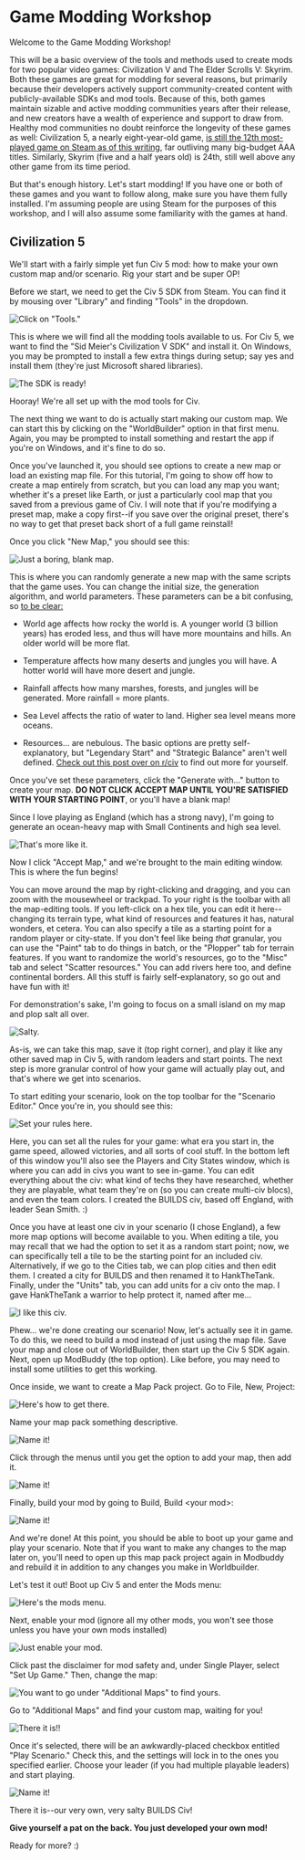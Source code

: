 # Game Modding Workshop

Welcome to the Game Modding Workshop! 

This will be a basic overview of the tools and methods used to create mods for two popular video games: Civilization V and The Elder Scrolls V: Skyrim. Both these games are great for modding for several reasons, but primarily because their developers actively support community-created content with publicly-available SDKs and mod tools. Because of this, both games maintain sizable and active modding communities years after their release, and new creators have a wealth of experience and support to draw from. Healthy mod communities no doubt reinforce the longevity of these games as well: Civilization 5, a nearly eight-year-old game, [is still the 12th most-played game on Steam as of this writing](http://store.steampowered.com/stats/), far outliving many big-budget AAA titles. Similarly, Skyrim (five and a half years old) is 24th, still well above any other game from its time period.

But that's enough history. Let's start modding! If you have one or both of these games and you want to follow along, make sure you have them fully installed. I'm assuming people are using Steam for the purposes of this workshop, and I will also assume some familiarity with the games at hand.

## Civilization 5

We'll start with a fairly simple yet fun Civ 5 mod: how to make your own custom map and/or scenario. Rig your start and be super OP!

Before we start, we need to get the Civ 5 SDK from Steam. You can find it by mousing over "Library" and finding "Tools" in the dropdown. 

![Click on "Tools."](https://raw.githubusercontent.com/mbestavros/builds-workshops/master/game-modding/images/nav-to-tools.png)

This is where we will find all the modding tools available to us. For Civ 5, we want to find the "Sid Meier's Civilization V SDK" and install it. On Windows, you may be prompted to install a few extra things during setup; say yes and install them (they're just Microsoft shared libraries).

![The SDK is ready!](https://raw.githubusercontent.com/mbestavros/builds-workshops/master/game-modding/images/civsdk.png)

Hooray! We're all set up with the mod tools for Civ.

The next thing we want to do is actually start making our custom map. We can start this by clicking on the "WorldBuilder" option in that first menu. Again, you may be prompted to install something and restart the app if you're on Windows, and it's fine to do so. 

Once you've launched it, you should see options to create a new map or load an existing map file. For this tutorial, I'm going to show off how to create a map entirely from scratch, but you can load any map you want; whether it's a preset like Earth, or just a particularly cool map that you saved from a previous game of Civ. I will note that if you're modifying a preset map, make a copy first--if you save over the original preset, there's no way to get that preset back short of a full game reinstall!

Once you click "New Map," you should see this:

![Just a boring, blank map.](https://raw.githubusercontent.com/mbestavros/builds-workshops/master/game-modding/images/generator_blank.png)

This is where you can randomly generate a new map with the same scripts that the game uses. You can change the initial size, the generation algorithm, and world parameters. These parameters can be a bit confusing, so [to be clear:](https://www.reddit.com/r/civ/comments/22v14b/how_exactly_do_temperature_rainfall_and_world_age/)

* World age affects how rocky the world is. A younger world (3 billion years) has eroded less, and thus will have more mountains and hills. An older world will be more flat.

* Temperature affects how many deserts and jungles you will have. A hotter world will have more desert and jungle.

* Rainfall affects how many marshes, forests, and jungles will be generated. More rainfall = more plants.

* Sea Level affects the ratio of water to land. Higher sea level means more oceans.

* Resources... are nebulous. The basic options are pretty self-explanatory, but "Legendary Start" and "Strategic Balance" aren't well defined. [Check out this post over on r/civ](https://www.reddit.com/r/civ/comments/2a37ws/effects_of_setting_resources_to_abundant_or_sparse/) to find out more for yourself.

Once you've set these parameters, click the "Generate with..." button to create your map. **DO NOT CLICK ACCEPT MAP UNTIL YOU'RE SATISFIED WITH YOUR STARTING POINT**, or you'll have a blank map!

Since I love playing as England (which has a strong navy), I'm going to generate an ocean-heavy map with Small Continents and high sea level. 

![That's more like it.](https://raw.githubusercontent.com/mbestavros/builds-workshops/master/game-modding/images/generator_complete.png)

Now I click "Accept Map," and we're brought to the main editing window. This is where the fun begins! 

You can move around the map by right-clicking and dragging, and you can zoom with the mousewheel or trackpad. To your right is the toolbar with all the map-editing tools. If you left-click on a hex tile, you can edit it here--changing its terrain type, what kind of resources and features it has, natural wonders, et cetera. You can also specify a tile as a starting point for a random player or city-state. If you don't feel like being *that* granular, you can use the "Paint" tab to do things in batch, or the "Plopper" tab for terrain features. If you want to randomize the world's resources, go to the "Misc" tab and select "Scatter resources." You can add rivers here too, and define continental borders. All this stuff is fairly self-explanatory, so go out and have fun with it!

For demonstration's sake, I'm going to focus on a small island on my map and plop salt all over.

![Salty.](https://raw.githubusercontent.com/mbestavros/builds-workshops/master/game-modding/images/salty.png)

As-is, we can take this map, save it (top right corner), and play it like any other saved map in Civ 5, with random leaders and start points. The next step is more granular control of how your game will actually play out, and that's where we get into scenarios.

To start editing your scenario, look on the top toolbar for the "Scenario Editor." Once you're in, you should see this:

![Set your rules here.](https://raw.githubusercontent.com/mbestavros/builds-workshops/master/game-modding/images/scenario_editor.png)

Here, you can set all the rules for your game: what era you start in, the game speed, allowed victories, and all sorts of cool stuff. In the bottom left of this window you'll also see the Players and City States window, which is where you can add in civs you want to see in-game. You can edit everything about the civ: what kind of techs they have researched, whether they are playable, what team they're on (so you can create multi-civ blocs), and even the team colors. I created the BUILDS civ, based off England, with leader Sean Smith. :)

Once you have at least one civ in your scenario (I chose England), a few more map options will become available to you. When editing a tile, you may recall that we had the option to set it as a random start point; now, we can specifically tell a tile to be the starting point for an included civ. Alternatively, if we go to the Cities tab, we can plop cities and then edit them. I created a city for BUILDS and then renamed it to HankTheTank. Finally, under the "Units" tab, you can add units for a civ onto the map. I gave HankTheTank a warrior to help protect it, named after me...

![I like this civ.](https://raw.githubusercontent.com/mbestavros/builds-workshops/master/game-modding/images/scenario-finished.png)

Phew... we're done creating our scenario! Now, let's actually see it in game. To do this, we need to build a mod instead of just using the map file. Save your map and close out of WorldBuilder, then start up the Civ 5 SDK again. Next, open up ModBuddy (the top option). Like before, you may need to install some utilities to get this working. 

Once inside, we want to create a Map Pack project. Go to File, New, Project:

![Here's how to get there.](https://raw.githubusercontent.com/mbestavros/builds-workshops/master/game-modding/images/modbuddy_nav.png)

Name your map pack something descriptive.

![Name it!](https://raw.githubusercontent.com/mbestavros/builds-workshops/master/game-modding/images/modbuddy_mappack.png)

Click through the menus until you get the option to add your map, then add it.

![Name it!](https://raw.githubusercontent.com/mbestavros/builds-workshops/master/game-modding/images/modbuddy_addmap.png)

Finally, build your mod by going to Build, Build \<your mod\>:

![Name it!](https://raw.githubusercontent.com/mbestavros/builds-workshops/master/game-modding/images/modbuddy_build.png)

And we're done! At this point, you should be able to boot up your game and play your scenario. Note that if you want to make any changes to the map later on, you'll need to open up this map pack project again in Modbuddy and rebuild it in addition to any changes you make in Worldbuilder.

Let's test it out! Boot up Civ 5 and enter the Mods menu:

![Here's the mods menu.](https://raw.githubusercontent.com/mbestavros/builds-workshops/master/game-modding/images/civ_main_menu_mods.jpg)

Next, enable your mod (ignore all my other mods, you won't see those unless you have your own mods installed)

![Just enable your mod.](https://raw.githubusercontent.com/mbestavros/builds-workshops/master/game-modding/images/civ_enable_mod.jpg)

Click past the disclaimer for mod safety and, under Single Player, select "Set Up Game." Then, change the map:

![You want to go under "Additional Maps" to find yours.](https://raw.githubusercontent.com/mbestavros/builds-workshops/master/game-modding/images/civ_setup_screen_1.jpg)

Go to "Additional Maps" and find your custom map, waiting for you!

![There it is!!](https://raw.githubusercontent.com/mbestavros/builds-workshops/master/game-modding/images/civ_setup_screen_2.jpg)

Once it's selected, there will be an awkwardly-placed checkbox entitled "Play Scenario." Check this, and the settings will lock in to the ones you specified earlier. Choose your leader (if you had multiple playable leaders) and start playing.

![Name it!](https://raw.githubusercontent.com/mbestavros/builds-workshops/master/game-modding/images/civ_ingame.jpg)

There it is--our very own, very salty BUILDS Civ!

**Give yourself a pat on the back. You just developed your own mod!**

Ready for more? :)
